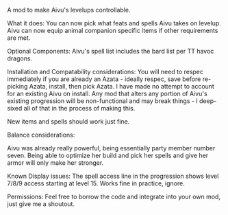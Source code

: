 ﻿A mod to make Aivu's levelups controllable.

What it does:
You can now pick what feats and spells Aivu takes on levelup.
Aivu can now equip animal companion specific items if other requirements are met.



Optional Components:
Aivu's spell list includes the bard list per TT havoc dragons.

Installation and Compatability considerations:
You will need to respec immediately if you are already an Azata - ideally respec, save before re-picking Azata, install, then pick Azata.
I have made no attempt to account for an existing Aivu on install.
Any mod that alters any portion of Aivu's existing progression will be non-functional and may break things - I deep-sixed all of that in the process of making this.

New items and spells should work just fine.

Balance considerations:

Aivu was already really powerful, being essentially party member number seven. Being able to optimize her build and pick her spells and give her armor will only make her stronger.

Known Display issues:
The spell access line in the progression shows level 7/8/9 access starting at level 15. Works fine in practice, ignore.

Permissions:
Feel free to borrow the code and integrate into your own mod, just give me a shoutout.
